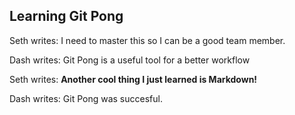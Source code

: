 ## Learning Git Pong
Seth writes: I need to master this so I can be a good team member.

Dash writes: Git Pong is a useful tool for a better workflow

Seth writes: **Another cool thing I just learned is Markdown!**

Dash writes: Git Pong was succesful.